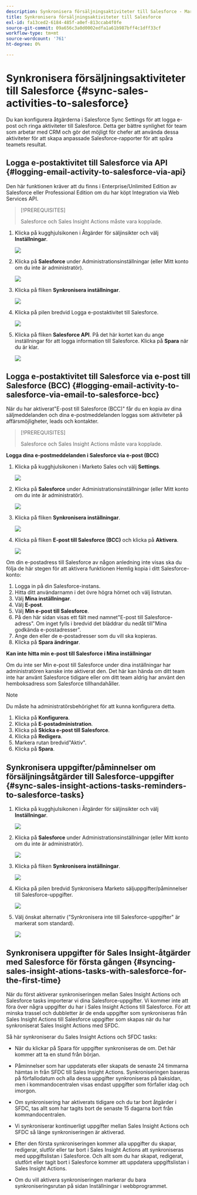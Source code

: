 ```yaml
---
description: Synkronisera försäljningsaktiviteter till Salesforce - Marketo Docs - produktdokumentation
title: Synkronisera försäljningsaktiviteter till Salesforce
exl-id: fa13ced2-6184-485f-a0ef-813ccab4f0fe
source-git-commit: 09a656c3a0d0002edfa1a61b987bff4c1dff33cf
workflow-type: tm+mt
source-wordcount: '761'
ht-degree: 0%

---
```


# Synkronisera försäljningsaktiviteter till Salesforce {#sync-sales-activities-to-salesforce}

Du kan konfigurera åtgärderna i Salesforce Sync Settings för att logga e-post och ringa aktiviteter till Salesforce. Detta ger bättre synlighet för team som arbetar med CRM och gör det möjligt för chefer att använda dessa aktiviteter för att skapa anpassade Salesforce-rapporter för att spåra teamets resultat.

## Logga e-postaktivitet till Salesforce via API {#logging-email-activity-to-salesforce-via-api}

Den här funktionen kräver att du finns i Enterprise/Unlimited Edition av Salesforce eller Professional Edition om du har köpt Integration via Web Services API.

>[!PREREQUISITES]
>
>Salesforce och Sales Insight Actions måste vara kopplade.

1. Klicka på kugghjulsikonen i Åtgärder för säljinsikter och välj **Inställningar**.

   ![](assets/sync-sales-activities-to-salesforce-1.png)

1. Klicka på **Salesforce** under Administrationsinställningar (eller Mitt konto om du inte är administratör).

   ![](assets/sync-sales-activities-to-salesforce-2.png)

1. Klicka på fliken **Synkronisera inställningar**.

   ![](assets/sync-sales-activities-to-salesforce-3.png)

1. Klicka på pilen bredvid Logga e-postaktivitet till Salesforce.

   ![](assets/sync-sales-activities-to-salesforce-4.png)

1. Klicka på fliken **Salesforce API**. På det här kortet kan du ange inställningar för att logga information till Salesforce. Klicka på **Spara** när du är klar.

   ![](assets/sync-sales-activities-to-salesforce-5.png)

## Logga e-postaktivitet till Salesforce via e-post till Salesforce (BCC) {#logging-email-activity-to-salesforce-via-email-to-salesforce-bcc}

När du har aktiverat&quot;E-post till Salesforce (BCC)&quot; får du en kopia av dina säljmeddelanden och dina e-postmeddelanden loggas som aktiviteter på affärsmöjligheter, leads och kontakter.

>[!PREREQUISITES]
>
>Salesforce och Sales Insight Actions måste vara kopplade.

**Logga dina e-postmeddelanden i Salesforce via e-post (BCC)**

1. Klicka på kugghjulsikonen i Marketo Sales och välj **Settings**.

   ![](assets/sync-sales-activities-to-salesforce-6.png)

1. Klicka på **Salesforce** under Administrationsinställningar (eller Mitt konto om du inte är administratör).

   ![](assets/sync-sales-activities-to-salesforce-7.png)

1. Klicka på fliken **Synkronisera inställningar**.

   ![](assets/sync-sales-activities-to-salesforce-8.png)

1. Klicka på fliken **E-post till Salesforce (BCC)** och klicka på **Aktivera**.

   ![](assets/sync-sales-activities-to-salesforce-9.png)

Om din e-postadress till Salesforce av någon anledning inte visas ska du följa de här stegen för att aktivera funktionen Hemlig kopia i ditt Salesforce-konto:

1. Logga in på din Salesforce-instans.
1. Hitta ditt användarnamn i det övre högra hörnet och välj listrutan.
1. Välj **Mina inställningar**.
1. Välj **E-post**.
1. Välj **Min e-post till Salesforce**.
1. På den här sidan visas ett fält med namnet&quot;E-post till Salesforce-adress&quot;. Om inget fylls i bredvid det bläddrar du nedåt till&quot;Mina godkända e-postadresser&quot;.
1. Ange den eller de e-postadresser som du vill ska kopieras.
1. Klicka på **Spara ändringar**.

**Kan inte hitta min e-post till Salesforce i Mina inställningar**

Om du inte ser Min e-post till Salesforce under dina inställningar har administratören kanske inte aktiverat den. Det här kan hända om ditt team inte har använt Salesforce tidigare eller om ditt team aldrig har använt den hemboksadress som Salesforce tillhandahåller.

>[!NOTE]
>
>Du måste ha administratörsbehörighet för att kunna konfigurera detta.

1. Klicka på **Konfigurera**.
1. Klicka på **E-postadministration**.
1. Klicka på **Skicka e-post till Salesforce**.
1. Klicka på **Redigera**.
1. Markera rutan bredvid&quot;Aktiv&quot;.
1. Klicka på **Spara**.

## Synkronisera uppgifter/påminnelser om försäljningsåtgärder till Salesforce-uppgifter {#sync-sales-insight-actions-tasks-reminders-to-salesforce-tasks}

1. Klicka på kugghjulsikonen i Åtgärder för säljinsikter och välj **Inställningar**.

   ![](assets/sync-sales-activities-to-salesforce-10.png)

1. Klicka på **Salesforce** under Administrationsinställningar (eller Mitt konto om du inte är administratör).

   ![](assets/sync-sales-activities-to-salesforce-11.png)

1. Klicka på fliken **Synkronisera inställningar**.

   ![](assets/sync-sales-activities-to-salesforce-12.png)

1. Klicka på pilen bredvid Synkronisera Marketo säljuppgifter/påminnelser till Salesforce-uppgifter.

   ![](assets/sync-sales-activities-to-salesforce-13.png)

1. Välj önskat alternativ (&quot;Synkronisera inte till Salesforce-uppgifter&quot; är markerat som standard).

   ![](assets/sync-sales-activities-to-salesforce-14.png)

## Synkronisera uppgifter för Sales Insight-åtgärder med Salesforce för första gången {#syncing-sales-insight-ations-tasks-with-salesforce-for-the-first-time}

När du först aktiverar synkroniseringen mellan Sales Insight Actions och Salesforce tasks importerar vi dina Salesforce-uppgifter. Vi kommer inte att föra över några uppgifter du har i Sales Insight Actions till Salesforce. För att minska trassel och dubbletter är de enda uppgifter som synkroniseras från Sales Insight Actions till Salesforce uppgifter som skapas när du har synkroniserat Sales Insight Actions med SFDC.

Så här synkroniserar du Sales Insight Actions och SFDC tasks:

* När du klickar på Spara för uppgifter synkroniseras de om. Det här kommer att ta en stund från början.

* Påminnelser som har uppdaterats eller skapats de senaste 24 timmarna hämtas in från SFDC till Sales Insight Actions. Synkroniseringen baseras på förfallodatum och alla dessa uppgifter synkroniseras på baksidan, men i kommandocentralen visas endast uppgifter som förfaller idag och imorgon.

* Om synkronisering har aktiverats tidigare och du tar bort åtgärder i SFDC, tas allt som har tagits bort de senaste 15 dagarna bort från kommandocentralen.

* Vi synkroniserar kontinuerligt uppgifter mellan Sales Insight Actions och SFDC så länge synkroniseringen är aktiverad.

* Efter den första synkroniseringen kommer alla uppgifter du skapar, redigerar, slutför eller tar bort i Sales Insight Actions att synkroniseras med uppgiftslistan i Salesforce. Och allt som du har skapat, redigerat, slutfört eller tagit bort i Salesforce kommer att uppdatera uppgiftslistan i Sales Insight Actions.

* Om du vill aktivera synkroniseringen markerar du bara synkroniseringsrutan på sidan Inställningar i webbprogrammet.
